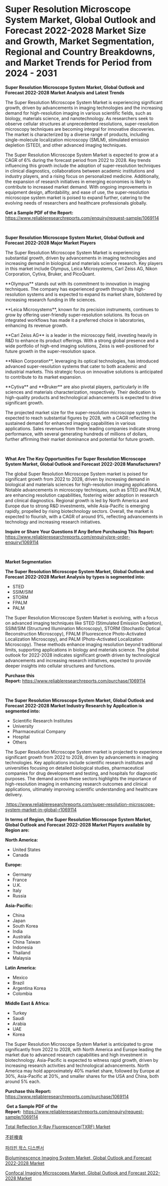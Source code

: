 <p><h1>Super Resolution Microscope System Market, Global Outlook and Forecast 2022-2028 Market Size and Growth, Market Segmentation, Regional and Country Breakdowns, and Market Trends for Period from 2024 -  2031</h1></p><p><strong>Super Resolution Microscope System Market, Global Outlook and Forecast 2022-2028 Market Analysis and Latest Trends</strong></p>
<p><p>The Super Resolution Microscope System Market is experiencing significant growth, driven by advancements in imaging technologies and the increasing demand for high-resolution imaging in various scientific fields, such as biology, materials science, and nanotechnology. As researchers seek to observe cellular structures at unprecedented resolutions, super-resolution microscopy techniques are becoming integral for innovative discoveries. The market is characterized by a diverse range of products, including single-molecule localization microscopy (SMLM), stimulated emission depletion (STED), and other advanced imaging techniques.</p><p>The Super Resolution Microscope System Market is expected to grow at a CAGR of 6% during the forecast period from 2022 to 2028. Key trends influencing this growth include the adoption of super-resolution techniques in clinical diagnostics, collaborations between academic institutions and industry players, and a rising focus on personalized medicine. Additionally, the expansion of research initiatives in emerging economies is likely to contribute to increased market demand. With ongoing improvements in equipment design, affordability, and ease of use, the super-resolution microscope system market is poised to expand further, catering to the evolving needs of researchers and healthcare professionals globally.</p></p>
<p><strong>Get a Sample PDF of the Report:&nbsp;</strong> <a href="https://www.reliableresearchreports.com/enquiry/request-sample/1069114">https://www.reliableresearchreports.com/enquiry/request-sample/1069114</a></p>
<p>&nbsp;</p>
<p><strong>Super Resolution Microscope System Market, Global Outlook and Forecast 2022-2028 Major Market Players</strong></p>
<p><p>The Super Resolution Microscope System Market is experiencing substantial growth, driven by advancements in imaging technologies and increasing demand in biological and materials science research. Key players in this market include Olympus, Leica Microsystems, Carl Zeiss AG, Nikon Corporation, Cytiva, Bruker, and PicoQuant.</p><p>**Olympus** stands out with its commitment to innovation in imaging techniques. The company has experienced growth through its high-resolution systems and is expected to expand its market share, bolstered by increasing research funding in life sciences. </p><p>**Leica Microsystems**, known for its precision instruments, continues to grow by offering user-friendly super-resolution solutions. Its focus on integrated workflows has made it a preferred choice in laboratories, enhancing its revenue growth.</p><p>**Carl Zeiss AG** is a leader in the microscopy field, investing heavily in R&D to enhance its product offerings. With a strong global presence and a wide portfolio of high-end imaging solutions, Zeiss is well-positioned for future growth in the super-resolution space.</p><p>**Nikon Corporation**, leveraging its optical technologies, has introduced advanced super-resolution systems that cater to both academic and industrial markets. This strategic focus on innovative solutions is anticipated to contribute to its market expansion.</p><p>**Cytiva** and **Bruker** are also pivotal players, particularly in life sciences and materials characterization, respectively. Their dedication to high-quality products and technological advancements is expected to drive significant growth.</p><p>The projected market size for the super-resolution microscope system is expected to reach substantial figures by 2028, with a CAGR reflecting the sustained demand for enhanced imaging capabilities in various applications. Sales revenues from these leading companies indicate strong performance, with several generating hundreds of millions of dollars, further affirming their market dominance and potential for future growth.</p></p>
<p>&nbsp;</p>
<p><strong>What Are The Key Opportunities For Super Resolution Microscope System Market, Global Outlook and Forecast 2022-2028 Manufacturers?</strong></p>
<p><p>The global Super Resolution Microscope System market is poised for significant growth from 2022 to 2028, driven by increasing demand in biological and materials sciences for high-resolution imaging applications. Notable advancements in microscopy techniques, such as STED and PALM, are enhancing resolution capabilities, fostering wider adoption in research and clinical diagnostics. Regional growth is led by North America and Europe due to strong R&D investments, while Asia-Pacific is emerging rapidly, propelled by rising biotechnology sectors. Overall, the market is expected to flourish, with a CAGR of around 9%, reflecting advancements in technology and increasing research initiatives.</p></p>
<p><strong>Inquire or Share Your Questions If Any Before Purchasing This Report:</strong> <a href="https://www.reliableresearchreports.com/enquiry/pre-order-enquiry/1069114">https://www.reliableresearchreports.com/enquiry/pre-order-enquiry/1069114</a></p>
<p>&nbsp;</p>
<p><strong>Market Segmentation</strong></p>
<p><strong>The Super Resolution Microscope System Market, Global Outlook and Forecast 2022-2028 Market Analysis by types is segmented into:</strong></p>
<p><ul><li>STED</li><li>SSIM/SIM</li><li>STORM</li><li>FPALM</li><li>PALM</li></ul></p>
<p><p>The Super Resolution Microscope System Market is evolving, with a focus on advanced imaging techniques like STED (Stimulated Emission Depletion), SSIM/SIM (Structured Illumination Microscopy), STORM (Stochastic Optical Reconstruction Microscopy), FPALM (Fluorescence Photo-Activated Localization Microscopy), and PALM (Photo-Activated Localization Microscopy). These methods enhance imaging resolution beyond traditional limits, supporting applications in biology and materials science. The global outlook for 2022-2028 indicates significant growth driven by technological advancements and increasing research initiatives, expected to provide deeper insights into cellular structures and functions.</p></p>
<p><strong>Purchase this Report:&nbsp;</strong><a href="https://www.reliableresearchreports.com/purchase/1069114">https://www.reliableresearchreports.com/purchase/1069114</a></p>
<p>&nbsp;</p>
<p><strong>The Super Resolution Microscope System Market, Global Outlook and Forecast 2022-2028 Market Industry Research by Application is segmented into:</strong></p>
<p><ul><li>Scientific Research Institutes</li><li>University</li><li>Pharmaceutical Company</li><li>Hospital</li><li>Others</li></ul></p>
<p><p>The Super Resolution Microscope System market is projected to experience significant growth from 2022 to 2028, driven by advancements in imaging technologies. Key applications include scientific research institutes and universities focusing on detailed biological studies, pharmaceutical companies for drug development and testing, and hospitals for diagnostic purposes. The demand across these sectors highlights the importance of high-resolution imaging in enhancing research outcomes and clinical applications, ultimately improving scientific understanding and healthcare delivery.</p></p>
<p><a href="https://www.reliableresearchreports.com/super-resolution-microscope-system-market-in-global-r1069114">&nbsp;https://www.reliableresearchreports.com/super-resolution-microscope-system-market-in-global-r1069114</a></p>
<p><strong>In terms of Region, the Super Resolution Microscope System Market, Global Outlook and Forecast 2022-2028 Market Players available by Region are:</strong></p>
<p>
    <p> <strong> North America: </strong>
        <ul>
            <li>United States</li>
            <li>Canada</li>
        </ul>
        </p> 
    <p> <strong> Europe: </strong>
        <ul>
            <li>Germany</li>
            <li>France</li>
            <li>U.K.</li>
            <li>Italy</li>
            <li>Russia</li>
        </ul>
        </p> 
    <p> <strong> Asia-Pacific: </strong>
        <ul>
            <li>China</li>
            <li>Japan</li>
            <li>South Korea</li>
            <li>India</li>
            <li>Australia</li>
            <li>China Taiwan</li>
            <li>Indonesia</li>
            <li>Thailand</li>
            <li>Malaysia</li>
        </ul>
        </p> 
    <p> <strong> Latin America: </strong>
        <ul>
            <li>Mexico</li>
            <li>Brazil</li>
            <li>Argentina Korea</li>
            <li>Colombia</li>
        </ul>
        </p> 
    <p> <strong> Middle East & Africa: </strong>
        <ul>
            <li>Turkey</li>
            <li>Saudi</li>
            <li>Arabia</li>
            <li>UAE</li>
            <li>Korea</li>
        </ul>
    </p>
    </p>
<p><p>The Super Resolution Microscope System Market is anticipated to grow significantly from 2022 to 2028, with North America and Europe leading the market due to advanced research capabilities and high investment in biotechnology. Asia-Pacific is expected to witness rapid growth, driven by increasing research activities and technological advancements. North America may hold approximately 40% market share, followed by Europe at 30%, Asia-Pacific at 20%, and smaller shares for the USA and China, both around 5% each.</p></p>
<p><strong>Purchase this Report: </strong><a href="https://www.reliableresearchreports.com/purchase/1069114">https://www.reliableresearchreports.com/purchase/1069114</a></p>
<p>&nbsp;<strong>Get a Sample PDF of the Report:&nbsp;&nbsp;</strong><a href="https://www.reliableresearchreports.com/enquiry/request-sample/1069114">https://www.reliableresearchreports.com/enquiry/request-sample/1069114</a></p>
<p><strong></strong></p>
<p><p><a href="https://issuu.com/reportprime-2/docs/total-reflection-x-ray-fluorescence_57e4240f262541">Total Reflection X-Ray Fluorescence(TXRF) Market</a></p><p><a href="https://medium.com/@randallrunte2023/%E4%B8%8D%E5%A6%8A%E7%97%87%E6%A4%9C%E6%9F%BB%E5%B8%82%E5%A0%B4-%E3%82%B0%E3%83%AD%E3%83%BC%E3%83%90%E3%83%AB%E3%81%8A%E3%82%88%E3%81%B3%E5%9C%B0%E5%9F%9F%E5%88%A5%E5%88%86%E6%9E%90-%E3%82%A8%E3%83%B3%E3%83%89%E3%83%A6%E3%83%BC%E3%82%B6%E3%83%BC-%E8%A3%BD%E5%93%81-%E3%81%8A%E3%82%88%E3%81%B3%E5%9C%B0%E5%9F%9F%E3%81%AB%E7%84%A6%E7%82%B9%E3%82%92%E5%BD%93%E3%81%A6%E3%81%9F%E5%88%86%E6%9E%90%E3%81%A8%E4%BA%88%E6%B8%AC-2024%E5%B9%B4-2031%E5%B9%B4-26fc0003f632">不妊検査</a></p><p><a href="https://medium.com/@anbariasra61/%ED%8C%8C%EB%9D%BC%ED%95%80-%EC%99%81%EC%8A%A4-%EB%94%94%EC%8A%A4%ED%8E%9C%EC%84%9C%EC%97%90-%EB%8C%80%ED%95%9C-%EA%B8%80%EB%A1%9C%EB%B2%8C-%EA%B4%80%EC%A0%90-%EC%8B%9C%EC%9E%A5-%EB%8F%99%ED%96%A5-%EB%8F%84%EC%A0%84-%EA%B3%BC%EC%A0%9C-%EB%B0%8F-%EC%A0%84%EB%A7%9D-2024-2031-313c7883dfe7">파라핀 왁스 디스펜서</a></p><p><a href="https://github.com/pizolina/Market-Research-Report-List-6/blob/main/bioluminescence-imaging-system-market-global-outlook-and-forecast-2022-2028-market.md">Bioluminescence Imaging System Market, Global Outlook and Forecast 2022-2028 Market</a></p><p><a href="https://github.com/tamvrosiya/Market-Research-Report-List-5/blob/main/confocal-imaging-microscopes-market-global-outlook-and-forecast-2022-2028-market.md">Confocal Imaging Microscopes Market, Global Outlook and Forecast 2022-2028 Market</a></p></p>